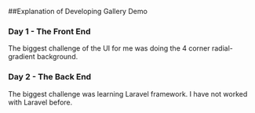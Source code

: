 ##Explanation of Developing Gallery Demo

### Day 1 - The Front End

The biggest challenge of the UI for me was doing the 4 corner radial-gradient background.

### Day 2 - The Back End

The biggest challenge was learning Laravel framework. I have not worked with Laravel before.
